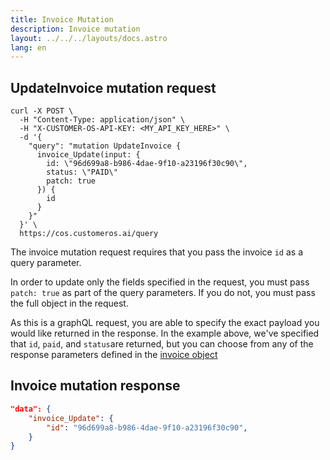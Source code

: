 ```yaml
---
title: Invoice Mutation
description: Invoice mutation
layout: ../../../layouts/docs.astro
lang: en
---
```


## UpdateInvoice mutation request

```curl
curl -X POST \
  -H "Content-Type: application/json" \
  -H "X-CUSTOMER-OS-API-KEY: <MY_API_KEY_HERE>" \
  -d '{
    "query": "mutation UpdateInvoice { 
      invoice_Update(input: { 
        id: \"96d699a8-b986-4dae-9f10-a23196f30c90\", 
        status: \"PAID\" 
        patch: true
      }) { 
        id 
      } 
    }"
  }' \
  https://cos.customeros.ai/query

```

The invoice mutation request requires that you pass the invoice `id` as a query parameter.  

In order to update only the fields specified in the request, you must pass `patch: true` as part of the query parameters.  If you do not, you must pass the full object in the request.

As this is a graphQL request, you are able to specify the exact payload you would like returned in the response.  In the example above, we've specified that `id`, `paid`, and `status`are returned, but you can choose from any of the response parameters defined in the [invoice object](objects/invoice)

## Invoice mutation response
```json
"data": {
    "invoice_Update": {
        "id": "96d699a8-b986-4dae-9f10-a23196f30c90",
    }
}
```